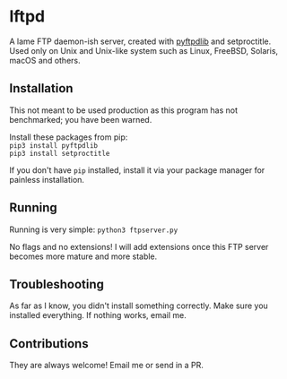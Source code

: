 # lftpd
A lame FTP daemon-ish server, created with [pyftpdlib](https://github.com/giampaolo/pyftpdlib) and setproctitle. Used only on Unix and Unix-like system such as Linux, FreeBSD, Solaris, macOS and others.

## Installation
This not meant to be used production as this program has not benchmarked; you have been warned.

Install these packages from pip:<br>
`pip3 install pyftpdlib`<br>
`pip3 install setproctitle`<br>

If you don't have `pip` installed, install it via your package manager for painless installation.

## Running
Running is very simple:
`python3 ftpserver.py`

No flags and no extensions! I will add extensions once this FTP server becomes more mature and more stable.

## Troubleshooting
As far as I know, you didn't install something correctly. Make sure you installed everything. If nothing works, email me.

## Contributions
They are always welcome! Email me or send in a PR.
